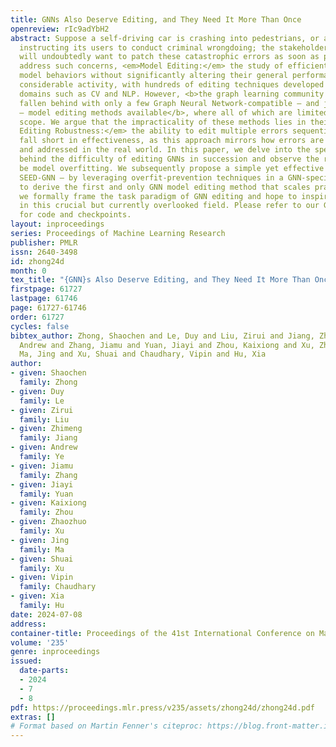 ```yaml
---
title: GNNs Also Deserve Editing, and They Need It More Than Once
openreview: rIc9adYbH2
abstract: Suppose a self-driving car is crashing into pedestrians, or a chatbot is
  instructing its users to conduct criminal wrongdoing; the stakeholders of such products
  will undoubtedly want to patch these catastrophic errors as soon as possible. To
  address such concerns, <em>Model Editing:</em> the study of efficiently patching
  model behaviors without significantly altering their general performance, has seen
  considerable activity, with hundreds of editing techniques developed in various
  domains such as CV and NLP. However, <b>the graph learning community has objectively
  fallen behind with only a few Graph Neural Network-compatible — and just one GNN-specific
  — model editing methods available</b>, where all of which are limited in their practical
  scope. We argue that the impracticality of these methods lies in their lack of <em>Sequential
  Editing Robustness:</em> the ability to edit multiple errors sequentially, and therefore
  fall short in effectiveness, as this approach mirrors how errors are discovered
  and addressed in the real world. In this paper, we delve into the specific reasons
  behind the difficulty of editing GNNs in succession and observe the root cause to
  be model overfitting. We subsequently propose a simple yet effective solution —
  SEED-GNN — by leveraging overfit-prevention techniques in a GNN-specific context
  to derive the first and only GNN model editing method that scales practically. Additionally,
  we formally frame the task paradigm of GNN editing and hope to inspire future research
  in this crucial but currently overlooked field. Please refer to our GitHub repository
  for code and checkpoints.
layout: inproceedings
series: Proceedings of Machine Learning Research
publisher: PMLR
issn: 2640-3498
id: zhong24d
month: 0
tex_title: "{GNN}s Also Deserve Editing, and They Need It More Than Once"
firstpage: 61727
lastpage: 61746
page: 61727-61746
order: 61727
cycles: false
bibtex_author: Zhong, Shaochen and Le, Duy and Liu, Zirui and Jiang, Zhimeng and Ye,
  Andrew and Zhang, Jiamu and Yuan, Jiayi and Zhou, Kaixiong and Xu, Zhaozhuo and
  Ma, Jing and Xu, Shuai and Chaudhary, Vipin and Hu, Xia
author:
- given: Shaochen
  family: Zhong
- given: Duy
  family: Le
- given: Zirui
  family: Liu
- given: Zhimeng
  family: Jiang
- given: Andrew
  family: Ye
- given: Jiamu
  family: Zhang
- given: Jiayi
  family: Yuan
- given: Kaixiong
  family: Zhou
- given: Zhaozhuo
  family: Xu
- given: Jing
  family: Ma
- given: Shuai
  family: Xu
- given: Vipin
  family: Chaudhary
- given: Xia
  family: Hu
date: 2024-07-08
address:
container-title: Proceedings of the 41st International Conference on Machine Learning
volume: '235'
genre: inproceedings
issued:
  date-parts:
  - 2024
  - 7
  - 8
pdf: https://proceedings.mlr.press/v235/assets/zhong24d/zhong24d.pdf
extras: []
# Format based on Martin Fenner's citeproc: https://blog.front-matter.io/posts/citeproc-yaml-for-bibliographies/
---
```

